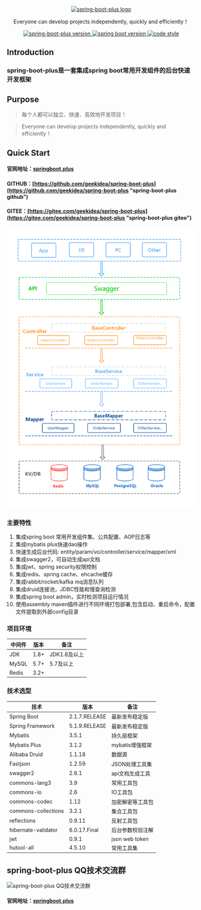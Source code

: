 <p align="center">
  <a href="https://github.com/geekidea/spring-boot-plus">
   <img alt="spring-boot-plus logo" src="https://raw.githubusercontent.com/geekidea/spring-boot-plus/dev/docs/img/logo.png">
  </a>
</p>
<p align="center">
  Everyone can develop projects independently, quickly and efficiently！
</p>

<p align="center">  
  <a href="https://github.com/geekidea/spring-boot-plus/">
    <img alt="spring-boot-plus version" src="https://img.shields.io/badge/spring--boot--plus-1.2.1--RELEASE-blue">
  </a>

  <a href="https://github.com/spring-projects/spring-boot">
    <img alt="spring boot version" src="https://img.shields.io/badge/spring%20boot-2.1.7.RELEASE-brightgreen">
  </a>
  
  <a href="https://www.apache.org/licenses/LICENSE-2.0">
    <img alt="code style" src="https://img.shields.io/badge/license-Apache%202-4EB1BA.svg?style=flat-square">
  </a>
</p>

## Introduction

### spring-boot-plus是一套集成spring boot常用开发组件的后台快速开发框架

## Purpose
> 每个人都可以独立、快速、高效地开发项目！

> Everyone can develop projects independently, quickly and efficiently！

## Quick Start
#### 官网地址：[springboot.plus](http://springboot.plus "springboot.plus")
#### GITHUB：[https://github.com/geekidea/spring-boot-plus](https://github.com/geekidea/spring-boot-plus "spring-boot-plus github")
#### GITEE：[https://gitee.com/geekidea/spring-boot-plus](https://gitee.com/geekidea/spring-boot-plus "spring-boot-plus gitee")

![](https://raw.githubusercontent.com/geekidea/spring-boot-plus/master/docs/img/spring-boot-plus-architecture.png)


### 主要特性
1. 集成spring boot 常用开发组件集、公共配置、AOP日志等
2. 集成mybatis plus快速dao操作
3. 快速生成后台代码: entity/param/vo/controller/service/mapper/xml
4. 集成swagger2，可自动生成api文档
5. 集成jwt、spring security权限控制
6. 集成redis、spring cache、ehcache缓存
7. 集成rabbit/rocket/kafka mq消息队列
8. 集成druid连接池，JDBC性能和慢查询检测
9. 集成spring boot admin，实时检测项目运行情况
10. 使用assembly maven插件进行不同环境打包部署,包含启动、重启命令，配置文件提取到外部config目录

### 项目环境 
中间件 | 版本 |  备注
-|-|-
JDK | 1.8+ | JDK1.8及以上 |
MySQL | 5.7+ | 5.7及以上 |
Redis | 3.2+ |  |

### 技术选型 
技术 | 版本 |  备注
-|-|-
Spring Boot | 2.1.7.RELEASE | 最新发布稳定版 |
Spring Framework | 5.1.9.RELEASE | 最新发布稳定版 |
Mybatis | 3.5.1 | 持久层框架 |
Mybatis Plus | 3.1.2 | mybatis增强框架 |
Alibaba Druid | 1.1.18 | 数据源 |
Fastjson | 1.2.59 | JSON处理工具集 |
swagger2 | 2.6.1 | api文档生成工具 |
commons-lang3 | 3.9 | 常用工具包 |
commons-io | 2.6 | IO工具包 |
commons-codec | 1.12 | 加密解密等工具包 |
commons-collections | 3.2.1 | 集合工具包 |
reflections | 0.9.11 | 反射工具包 |
hibernate-validator | 6.0.17.Final | 后台参数校验注解 |
jwt | 0.9.1 | json web token |
hutool-all | 4.5.10 | 常用工具集 |


## spring-boot-plus QQ技术交流群
![spring-boot-plus QQ技术交流群](https://raw.githubusercontent.com/geekidea/spring-boot-plus/master/docs/img/spring-boot-plus-qq-group.png)


#### 官网地址：[springboot.plus](http://springboot.plus "springboot.plus")